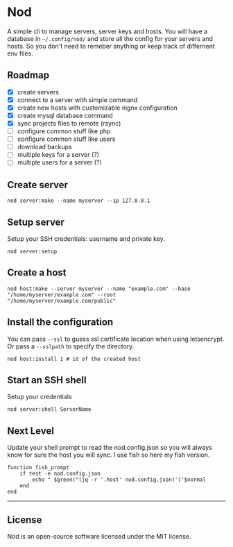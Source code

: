 # Nod
A simple cli to manage servers, server keys and hosts. You will have a database in `~/.config/nod/` and store all the config for your servers and hosts. So you don't need to remeber anything or keep track of differnent env files.

## Roadmap

- [x] create servers 
- [x] connect to a server with simple command
- [x] create new hosts with customizable nignx configuration
- [x] create mysql database command
- [x] sync projects files to remote (rsync)
- [ ] configure common stuff like php
- [ ] configure common stuff like users
- [ ] download backups
- [ ] multiple keys for a server (?)
- [ ] multiple users for a server (?)

## Create server
```
nod server:make --name myserver --ip 127.0.0.1
```

## Setup server
Setup your SSH credentials: username and private key. 
```
nod server:setup
```

## Create a host
```
nod host:make --server myserver --name "example.com" --base "/home/myserver/example.com" --root "/home/myserver/example.com/public"
```

## Install the configuration
You can pass `--ssl` to guess ssl certificate location when using letsencrypt. Or pass a `--sslpath` to specify the directory.
```
nod host:install 1 # id of the created host
```

## Start an SSH shell 
Setup your credentials
```
nod server:shell ServerName
```

## Next Level
Update your shell prompt to read the nod.config.json so you will always know for sure the host you will sync. I use fish so here my fish version.
```fish
function fish_prompt
    if test -e nod.config.json 
        echo " $green("(jq -r '.host' nod.config.json)')'$normal
    end
end
```


------

## License

Nod is an open-source software licensed under the MIT license.
